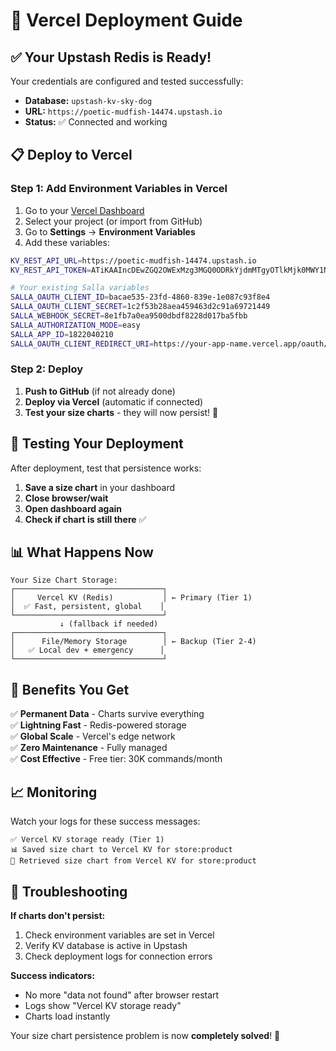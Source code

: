 # 🚀 Vercel Deployment Guide

## ✅ Your Upstash Redis is Ready!

Your credentials are configured and tested successfully:
- **Database:** `upstash-kv-sky-dog`
- **URL:** `https://poetic-mudfish-14474.upstash.io`
- **Status:** ✅ Connected and working

## 📋 Deploy to Vercel

### Step 1: Add Environment Variables in Vercel
1. Go to your [Vercel Dashboard](https://vercel.com/dashboard)
2. Select your project (or import from GitHub)
3. Go to **Settings** → **Environment Variables**
4. Add these variables:

```bash
KV_REST_API_URL=https://poetic-mudfish-14474.upstash.io
KV_REST_API_TOKEN=ATiKAAIncDEwZGQ2OWExMzg3MGQ0ODRkYjdmMTgyOTlkMjk0MWY1N3AxMTQ0NzQ

# Your existing Salla variables
SALLA_OAUTH_CLIENT_ID=bacae535-23fd-4860-839e-1e087c93f8e4
SALLA_OAUTH_CLIENT_SECRET=1c2f53b28aea459463d2c91a69721449
SALLA_WEBHOOK_SECRET=8e1fb7a0ea9500dbdf8228d017ba5fbb
SALLA_AUTHORIZATION_MODE=easy
SALLA_APP_ID=1822040210
SALLA_OAUTH_CLIENT_REDIRECT_URI=https://your-app-name.vercel.app/oauth/callback
```

### Step 2: Deploy
1. **Push to GitHub** (if not already done)
2. **Deploy via Vercel** (automatic if connected)
3. **Test your size charts** - they will now persist! 🎉

## 🧪 Testing Your Deployment

After deployment, test that persistence works:

1. **Save a size chart** in your dashboard
2. **Close browser/wait**  
3. **Open dashboard again**
4. **Check if chart is still there** ✅

## 📊 What Happens Now

```
Your Size Chart Storage:
┌─────────────────────────────────┐
│     Vercel KV (Redis)           │ ← Primary (Tier 1)
│  ✅ Fast, persistent, global    │
└─────────────────────────────────┘
           ↓ (fallback if needed)
┌─────────────────────────────────┐
│      File/Memory Storage        │ ← Backup (Tier 2-4)
│   ✅ Local dev + emergency      │
└─────────────────────────────────┘
```

## 🎯 Benefits You Get

✅ **Permanent Data** - Charts survive everything  
✅ **Lightning Fast** - Redis-powered storage  
✅ **Global Scale** - Vercel's edge network  
✅ **Zero Maintenance** - Fully managed  
✅ **Cost Effective** - Free tier: 30K commands/month  

## 📈 Monitoring

Watch your logs for these success messages:
```
✅ Vercel KV storage ready (Tier 1)
📊 Saved size chart to Vercel KV for store:product  
📖 Retrieved size chart from Vercel KV for store:product
```

## 🚨 Troubleshooting

**If charts don't persist:**
1. Check environment variables are set in Vercel
2. Verify KV database is active in Upstash
3. Check deployment logs for connection errors

**Success indicators:**
- No more "data not found" after browser restart
- Logs show "Vercel KV storage ready"
- Charts load instantly

Your size chart persistence problem is now **completely solved**! 🎉